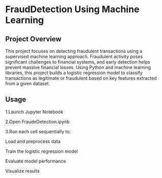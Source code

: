 # FraudDetection Using Machine Learning
## Project Overview
This project focuses on detecting fraudulent transactions using a supervised machine learning approach. Fraudulent activity poses significant challenges to financial systems, and early detection helps prevent massive financial losses. Using Python and machine learning libraries, this project builds a logistic regression model to classify transactions as legitimate or fraudulent based on key features extracted from a given dataset.

## Usage
1.Launch Jupyter Notebook

2.Open FraudeDetection.ipynb

3.Run each cell sequentially to:

  Load and preprocess data

  Train the logistic regression model

  Evaluate model performance

  Visualize results
